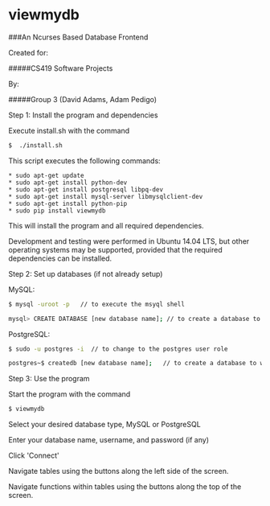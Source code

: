 viewmydb
===

###An Ncurses Based Database Frontend

Created for:

#####CS419 Software Projects

By:

#####Group 3 (David Adams, Adam Pedigo)



Step 1: Install the program and dependencies

Execute install.sh with the command

```sh
$  ./install.sh
```

This script executes the following commands:

    * sudo apt-get update
    * sudo apt-get install python-dev
    * sudo apt-get install postgresql libpq-dev
    * sudo apt-get install mysql-server libmysqlclient-dev
    * sudo apt-get install python-pip
    * sudo pip install viewmydb

This will install the program and all required dependencies.

Development and testing were performed in Ubuntu 14.04 LTS, but other operating systems may be supported, provided that the required dependencies can be installed.



Step 2: Set up databases (if not already setup)

MySQL:

```sh
$ mysql -uroot -p   // to execute the msyql shell
```
```sh
mysql> CREATE DATABASE [new database name]; // to create a database to work with
```

PostgreSQL:

```sh
$ sudo -u postgres -i  // to change to the postgres user role
```
```sh
postgres~$ createdb [new database name];   // to create a database to work with
```



Step 3: Use the program

Start the program with the command

```sh
$ viewmydb
```
  
Select your desired database type, MySQL or PostgreSQL

Enter your database name, username, and password (if any)

Click 'Connect'
  
Navigate tables using the buttons along the left side of the screen.
  
Navigate functions within tables using the buttons along the top of the screen.
